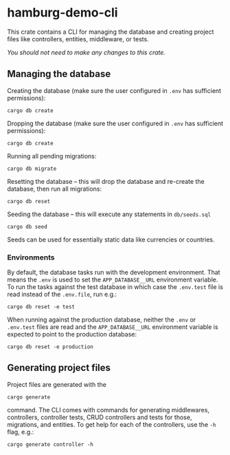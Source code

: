 # hamburg-demo-cli

This crate contains a CLI for managing the database and creating project files like controllers, entities, middleware, or tests.

_You should not need to make any changes to this crate._

## Managing the database

Creating the database (make sure the user configured in `.env` has sufficient permissions):

```
cargo db create
```

Dropping the database (make sure the user configured in `.env` has sufficient permissions):

```
cargo db create
```

Running all pending migrations:

```
cargo db migrate
```

Resetting the database – this will drop the database and re-create the database, then run all migrations:

```
cargo db reset
```

Seeding the database – this will execute any statements in `db/seeds.sql`

```
cargo db seed
```

Seeds can be used for essentially static data like currencies or countries.

### Environments

By default, the database tasks run with the development environment. That means the `.env` is used to set the `APP_DATABASE__URL` environment variable. To run the tasks against the test database in which case the `.env.test` file is read instead of the `.env.file`, run e.g.:

```
cargo db reset -e test
```

When running against the production database, neither the `.env` or `.env.test` files are read and the `APP_DATABASE__URL` environment variable is expected to point to the production database:

```
cargo db reset -e production
```

## Generating project files

Project files are generated with the

```
cargo generate
```

command. The CLI comes with commands for generating middlewares, controllers, controller tests, CRUD controllers and tests for those, migrations, and entities. To get help for each of the controllers, use the `-h` flag, e.g.:

```
cargo generate controller -h
```
